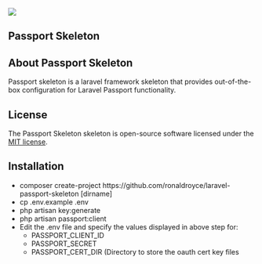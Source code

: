 <p align="left"><img src="https://laravel.com/assets/img/components/logo-laravel.svg"></p> 

## Passport Skeleton

## About Passport Skeleton

Passport skeleton is a laravel framework skeleton that provides out-of-the-box configuration for Laravel Passport
functionality.

## License

The Passport Skeleton skeleton is open-source software licensed under the [MIT license](https://opensource.org/licenses/MIT).

## Installation

<ul>
  <li>composer create-project https://github.com/ronaldroyce/laravel-passport-skeleton [dirname]</li>
  <li>cp .env.example .env
  <li>php artisan key:generate</li>
  <li>php artisan passport:client</li>
  <li>Edit the .env file and specify the values displayed in above step for:
    <ul>
      <li>PASSPORT_CLIENT_ID</li>
      <li>PASSPORT_SECRET</li>
      <li>PASSPORT_CERT_DIR   (Directory to store the oauth cert key files</li>
    </ul>
  </li>
</ul>
